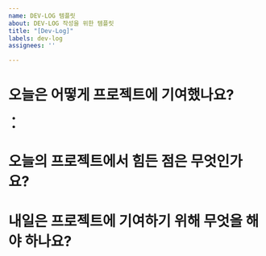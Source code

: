 ```yaml
---
name: DEV-LOG 템플릿
about: DEV-LOG 작성을 위한 템플릿
title: "[Dev-Log]"
labels: dev-log
assignees: ''

---
```


# 오늘은 어떻게 프로젝트에 기여했나요?
-
-
# 오늘의 프로젝트에서 힘든 점은 무엇인가요?

# 내일은 프로젝트에 기여하기 위해 무엇을 해야 하나요?
